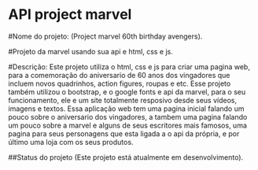 # API project marvel
 
 #Nome do projeto: (Project marvel 60th birthday avengers).

#Projeto da marvel usando sua api e html, css e js.

#Descrição:
Este projeto utiliza o html, css e js para criar uma pagina web, para a comemoração do aniversario de 60 anos dos vingadores que incluem novos quadrinhos, action figures, roupas e etc. Esse projeto também utilizou o bootstrap, e o google fonts e api da marvel, para o seu funcionamento, ele e um site totalmente resposivo desde seus vídeos, imagens e textos. Essa aplicação web tem uma pagina inicial falando um pouco sobre o aniversario dos vingadores, a tambem uma pagina falando um pouco sobre a marvel e alguns de seus escritores mais famosos, uma pagina para seus personagens que esta ligada a o api da própria, e por último uma loja com os seus produtos.


##Status do projeto (Este projeto está atualmente em desenvolvimento).
